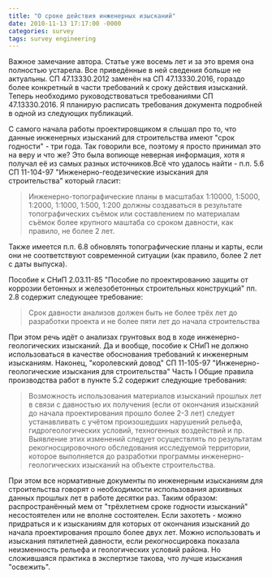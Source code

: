 ```yaml
---
title: "О сроке действия инженерных изысканий"
date: 2010-11-13 17:17:00 -0000
categories: survey
tags: survey engineering
---
```



Важное замечание автора. Статье уже восемь лет и за это время она полностью устарела. Все приведённые в ней сведения больше не актуальны.  СП 47.13330.2012 заменён на СП 47.13330.2016, гораздо более конкретный в части требований к сроку действия изысканий. Теперь необходимо руководствоваться требованиями СП 47.13330.2016. Я планирую расписать требования документа подробней в одной из следующих публикаций.


С самого начала работы проектировщиком я слышал про то, что данные инженерных изысканий для строительства имеют "срок годности" - три года. Так говорили все, поэтому я просто принимал это на веру и что же? Это была вопиюще неверная информация, хотя я получал её из самых разных источников.Всё что удалось найти - п.п. 5.6 СП  11-104-97 "Инженерно-геодезические изыскания для строительства" который гласит: 

> Инженерно-топографические планы в масштабах 1:10000, 1:5000, 1:2000, 1:1000, 1:500, 1:200 должны создаваться в результате топографических съёмок или составлением по материалам съёмок более крупного маштаба со сроком давности, как правило, не более 2 лет.

Также имеется п.п. 6.8 обновлять топографические планы и карты, если они не соответствуют современной ситуации (как правило, более 2 лет с даты выпуска).

Пособие к СНиП 2.03.11-85 "Пособие по проектированию защиты от коррозии бетонных и железобетонных строительных конструкций"  пп. 2.8 содержит следующее требование: 

> Срок давности анализов должен быть не более трёх лет до разработки проекта и не более пяти лет до начала строительства

При этом речь идёт о анализах грунтовых вод в ходе инженерно-геологических изысканий. Да и вообще, пособие к СНиП не должно использоваться в качестве обоснования требований к инженерным изысканиям. Наконец, "королевский довод" СП 11-105-97 "Инженерно-геологические изыскания для строительства" Часть I Общие правила производства работ в пункте 5.2 содержит следующие требования: 

> Возможность использования материалов изысканий прошлых лет в связи с давностью их получения (если от окончания изысканий до начала проектирования прошло более 2-3 лет) следует устанавливать с учётом произошедших нарушений рельефа, гидрогеологических условий, техногенных воздействий и пр. Выявление этих изменений следует осуществлять по результатам рекогносцировочного обследования исследуемой территории, которое выполняется до разработки программы инженерно-геологических изысканий на объекте строительства.

При этом все нормативные документы по инженерным изысканиям для строительства говорят о необходимости использования архивных данных прошлых лет в работе десятки раз. Таким образом: распространённый мем от "трёхлетнем сроке годности изысканий" несостоятелен или не вполне состоятелен. Если захотеть - можно придраться и к изысканиям для которых от окончания изысканий до начала проектирования прошло более двух лет. Можно использовать и изыскания пятилетней давности, если рекогносцировка показала неизменность рельефа и геологических условий района. Но сложившаяся практика в экспертизе такова, что лучше изыскания "освежить".